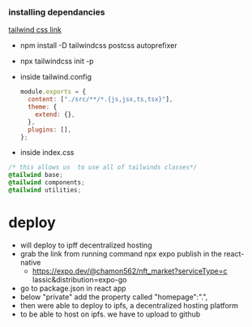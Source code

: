 ### installing dependancies

[tailwind css link](https://tailwindcss.com/docs/guides/create-react-app)

- npm install -D tailwindcss postcss autoprefixer
- npx tailwindcss init -p
- inside tailwind.config

  ```js
  module.exports = {
    content: ["./src/**/*.{js,jsx,ts,tsx}"],
    theme: {
      extend: {},
    },
    plugins: [],
  };
  ```
- inside index.css 
```css
/* this allows us  to use all of tailwinds classes*/
@tailwind base;
@tailwind components;
@tailwind utilities;
```

# deploy
- will deploy to ipff decentralized hosting
- grab the link from running command npx expo publish in the react-native 
  - https://expo.dev/@chamon562/nft_market?serviceType=c
lassic&distribution=expo-go
- go to package.json in react app
- below "private" add the property called "homepage":".",
- then were able to deploy to ipfs, a decentralized hosting platform
- to be able to host on ipfs. we have to upload to github